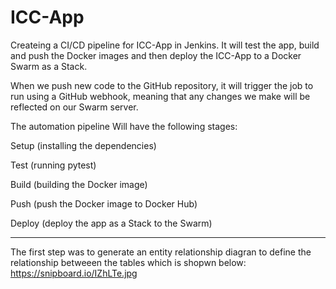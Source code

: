 # ICC-App

Createing a CI/CD pipeline for ICC-App in Jenkins. It will test the app, build and push the Docker images and then deploy the ICC-App to a Docker Swarm as a Stack.

When we push new code to the GitHub repository, it will trigger the job to run using a GitHub webhook, meaning that any changes we make will be reflected on our Swarm server.

The automation pipeline Will have the following stages:

Setup (installing the dependencies)
    

Test (running pytest)
    

Build (building the Docker image)
    

Push (push the Docker image to Docker Hub)
    

Deploy (deploy the app as a Stack to the Swarm)    

--------------------------------------------------------------------------------------------------------------------

The first step was to generate an entity relationship diagran to define the relationship betweeen the tables which is shopwn below:
https://snipboard.io/IZhLTe.jpg



